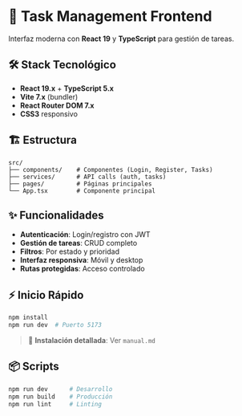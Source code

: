 # 🎨 Task Management Frontend

Interfaz moderna con **React 19** y **TypeScript** para gestión de tareas.

## 🛠️ Stack Tecnológico

- **React 19.x** + **TypeScript 5.x**
- **Vite 7.x** (bundler)
- **React Router DOM 7.x**
- **CSS3** responsivo

## 🏗️ Estructura

```
src/
├── components/    # Componentes (Login, Register, Tasks)
├── services/      # API calls (auth, tasks)
├── pages/         # Páginas principales
└── App.tsx        # Componente principal
```

## ✨ Funcionalidades

- **Autenticación**: Login/registro con JWT
- **Gestión de tareas**: CRUD completo
- **Filtros**: Por estado y prioridad
- **Interfaz responsiva**: Móvil y desktop
- **Rutas protegidas**: Acceso controlado

## ⚡ Inicio Rápido

```bash
npm install
npm run dev  # Puerto 5173
```

> 📖 **Instalación detallada**: Ver `manual.md`

## 📦 Scripts

```bash
npm run dev      # Desarrollo
npm run build    # Producción
npm run lint     # Linting
```
